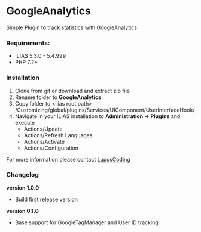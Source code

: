 # GoogleAnalytics

Simple Plugin to track statistics with GoogleAnalytics

### Requirements:
* ILIAS 5.3.0 - 5.4.999
* PHP 7.2+

### Installation

1. Clone from git or download and extract zip file
2. Rename folder to <b>GoogleAnalytics</b>
3. Copy folder to &lt;ilias root path&gt; /Customizing/global/plugins/Services/UIComponent/UserInterfaceHook/
4. Navigate in your ILIAS installation to <b>Administration -> Plugins</b> and execute
   * Actions/Update
   * Actions/Refresh Languages
   * Actions/Activate
   * Actions/Configuration

For more information please contact [LupusCoding](mailto:dittrich.ralph@lupuscoding.de)


### Changelog
**version 1.0.0**
* Build first release version

**version 0.1.0**
* Base support for GoogleTagManager and User ID tracking

